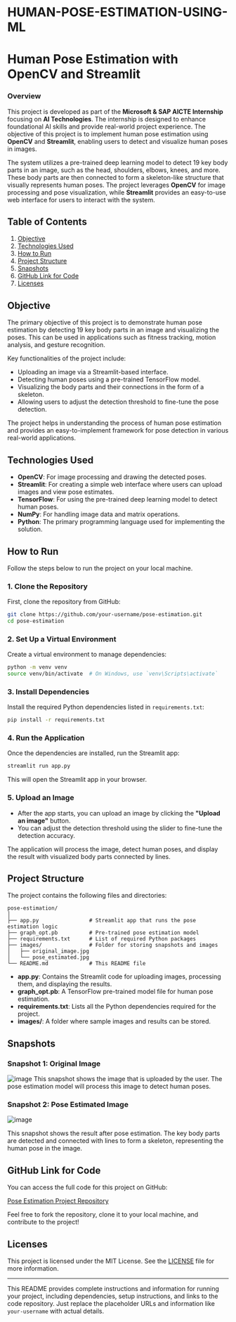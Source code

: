 # HUMAN-POSE-ESTIMATION-USING-ML

# Human Pose Estimation with OpenCV and Streamlit



### Overview

This project is developed as part of the **Microsoft & SAP AICTE Internship** focusing on **AI Technologies**. The internship is designed to enhance foundational AI skills and provide real-world project experience. The objective of this project is to implement human pose estimation using **OpenCV** and **Streamlit**, enabling users to detect and visualize human poses in images.

The system utilizes a pre-trained deep learning model to detect 19 key body parts in an image, such as the head, shoulders, elbows, knees, and more. These body parts are then connected to form a skeleton-like structure that visually represents human poses. The project leverages **OpenCV** for image processing and pose visualization, while **Streamlit** provides an easy-to-use web interface for users to interact with the system.

## Table of Contents

1. [Objective](#objective)
2. [Technologies Used](#technologies-used)
3. [How to Run](#how-to-run)
4. [Project Structure](#project-structure)
5. [Snapshots](#snapshots)
6. [GitHub Link for Code](#github-link-for-code)
7. [Licenses](#licenses)

## Objective

The primary objective of this project is to demonstrate human pose estimation by detecting 19 key body parts in an image and visualizing the poses. This can be used in applications such as fitness tracking, motion analysis, and gesture recognition.

Key functionalities of the project include:
- Uploading an image via a Streamlit-based interface.
- Detecting human poses using a pre-trained TensorFlow model.
- Visualizing the body parts and their connections in the form of a skeleton.
- Allowing users to adjust the detection threshold to fine-tune the pose detection.

The project helps in understanding the process of human pose estimation and provides an easy-to-implement framework for pose detection in various real-world applications.

## Technologies Used

- **OpenCV**: For image processing and drawing the detected poses.
- **Streamlit**: For creating a simple web interface where users can upload images and view pose estimates.
- **TensorFlow**: For using the pre-trained deep learning model to detect human poses.
- **NumPy**: For handling image data and matrix operations.
- **Python**: The primary programming language used for implementing the solution.

## How to Run

Follow the steps below to run the project on your local machine.

### 1. Clone the Repository

First, clone the repository from GitHub:

```bash
git clone https://github.com/your-username/pose-estimation.git
cd pose-estimation
```

### 2. Set Up a Virtual Environment

Create a virtual environment to manage dependencies:

```bash
python -m venv venv
source venv/bin/activate  # On Windows, use `venv\Scripts\activate`
```

### 3. Install Dependencies

Install the required Python dependencies listed in `requirements.txt`:

```bash
pip install -r requirements.txt
```

### 4. Run the Application

Once the dependencies are installed, run the Streamlit app:

```bash
streamlit run app.py
```

This will open the Streamlit app in your browser.

### 5. Upload an Image

- After the app starts, you can upload an image by clicking the **"Upload an image"** button.
- You can adjust the detection threshold using the slider to fine-tune the detection accuracy.

The application will process the image, detect human poses, and display the result with visualized body parts connected by lines.

## Project Structure

The project contains the following files and directories:

```
pose-estimation/
│
├── app.py                # Streamlit app that runs the pose estimation logic
├── graph_opt.pb          # Pre-trained pose estimation model
├── requirements.txt      # List of required Python packages
├── images/               # Folder for storing snapshots and images
│   ├── original_image.jpg
│   └── pose_estimated.jpg
└── README.md             # This README file
```

- **app.py**: Contains the Streamlit code for uploading images, processing them, and displaying the results.
- **graph_opt.pb**: A TensorFlow pre-trained model file for human pose estimation.
- **requirements.txt**: Lists all the Python dependencies required for the project.
- **images/**: A folder where sample images and results can be stored.

## Snapshots

### Snapshot 1: Original Image
![image](https://github.com/user-attachments/assets/4b32c51d-fc8c-4df4-9528-e958c259646b)
This snapshot shows the image that is uploaded by the user. The pose estimation model will process this image to detect human poses.

### Snapshot 2: Pose Estimated Image
![image](https://github.com/user-attachments/assets/6ed01894-d4d1-41e0-8bf3-d554e48921b7)

This snapshot shows the result after pose estimation. The key body parts are detected and connected with lines to form a skeleton, representing the human pose in the image.

## GitHub Link for Code

You can access the full code for this project on GitHub:

[Pose Estimation Project Repository](https://github.com/your-username/pose-estimation)

Feel free to fork the repository, clone it to your local machine, and contribute to the project!

## Licenses

This project is licensed under the MIT License. See the [LICENSE](LICENSE) file for more information.

---

This README provides complete instructions and information for running your project, including dependencies, setup instructions, and links to the code repository. Just replace the placeholder URLs and information like `your-username` with actual details.
